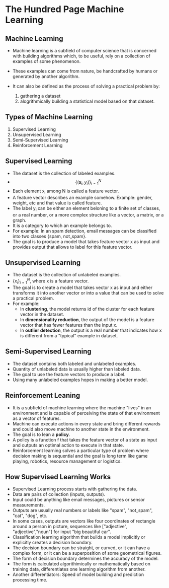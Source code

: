 # The Hundred Page Machine Learning

## Machine Learning

- Machine learning is a subfield of computer science that is concerned with building algorithms which,
    to be useful, rely on a collection of examples of some phenomenon. 
- These examples can come from nature, be handcrafted by humans or generated by another algorithm.

- It can also be defined as the process of solving a practical problem by:
    1. gathering a dataset
    2. alogrithmically building a statistical model based on that dataset.

## Types of Machine Learning

1. Supervised Learning
2. Unsupervised Learning
3. Semi-Supervised Learning
4. Reinforcement Learning

## Supervised Learning

- The dataset is the collection of labeled examples.
- $$\left\{ \left( \mathbf{x}_i, y_i \right) \right\}_{i=1}^{N}$$
- Each element x<sub>i</sub> among N is called a feature vector.
- A feature vector describes an example somehow. Example: gender, weight, etc and that value is called feature.
- The label y<sub>i</sub> can be either an element beloning to a finite set of classes, or a real number, or a more complex structure
    like a vector, a matrix, or a graph.
- It is a category to which an example belongs to.
- For example: In an spam detection, email messages can be classified into two classes {spam, not_spam}.
- The goal is to produce a model that takes feature vector x as input and provides output that allows to label for this feature vector.

## Unsupervised Learning

- The dataset is the collection of unlabeled examples.
- $\{x_i\}_{i=1}^{N}$, where x is a feature vector.
- The goal is to create a model that takes vector x as input and either transforms it into another vector or into a value that can be 
    used to solve a practical problem.
- For example: 
    - In <b>clustering</b>, the model returns id of the cluster for each feature vector in the dataset.
    - In <b>dimensionality reduction</b>, the output of the model is a feature vector that has fewer features than the input x.
    - In <b>outlier detection</b>, the output is a real number that indicates how x is different from a "typical" example in dataset.

## Semi-Supervised Learning

- The dataset contains both labeled and unlabeled examples.
- Quantity of unlabeled data is usually higher than labeled data.
- The goal to use the feature vectors to produce a label.
- Using many unlabeled examples hopes in making a better model. 

## Reinforcement Leaning

- It is a subfield of machine learning where the machine "lives" in an environment and is capable of perceiving the state of that environment as a vector of features.
- Machine can execute actions in every state and bring different rewards and could also move machine to another state in the environment.
- The goal is to lean a <b>policy</b>.
- A policy is a function f that takes the feature vector of a state as input and outputs an optimal action to execute in that state.
- Reinforcement learning solves a particular type of problem where decision making is sequential and the goal is long term like game playing, robotics, resource management or logistics.

## How Supervised Learning Works

- Supervised Learning process starts with gathering the data.
- Data are pairs of collection (inputs, outputs).
- Input could be anything like email messages, pictures or sensor measurements.
- Outputs are usually real numbers or labels like "spam", "not_spam", "cat", "dog", etc.
- In some cases, outputs are vectors like four coordinates of rectangle around a person in picture, sequences like ["adjective", "adjective","noun"] for input "big beautiful car".
- Classification learning algorithm that builds a model implicitly or explicitly creates a decision boundary.
- The decision boundary can be straight, or curved, or it can have a complex form, or it can be a superposition of some geometrical figures.
- The form of decision boundary determines the accuracy of the model.
- The form is calculated algorithimically or mathematically based on training data, differentiates one learning algorithm from another.
- Another differentiators: Speed of model building and prediction processing time. 